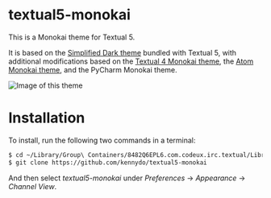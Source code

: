 textual5-monokai
================
This is a Monokai theme for Textual 5.

It is based on the [Simplified Dark theme](https://github.com/Codeux-Software/Textual/tree/master/Resources/Styles/Styles/Simplified%20Dark) bundled with Textual 5, with additional modifications based on the [Textual 4 Monokai theme](https://github.com/bettin/textual-monokai), the [Atom Monokai theme](https://github.com/kevinsawicki/monokai), and the PyCharm Monokai theme.

![Image of this theme](http://i.imgur.com/1p2v1tu.png)

# Installation

To install, run the following two commands in a terminal:
```bash
$ cd ~/Library/Group\ Containers/8482Q6EPL6.com.codeux.irc.textual/Library/Application\ Support/Textual/Styles
$ git clone https://github.com/kennydo/textual5-monokai
```

And then select *textual5-monokai* under *Preferences* -> *Appearance* -> *Channel View*.

